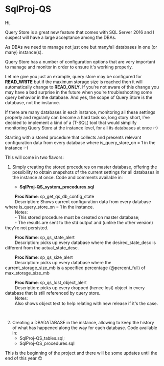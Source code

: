 # SqlProj-QS


Hi,

Query Store is a great new feature that comes with SQL Server 2016 and I suspect will have a large acceptance among the DBAs.

As DBAs we need to manage not just one but many/all databases in one (or many) instance(s). 

Query Store has a number of configuration options that are very important to manage and monitor in order to ensure it's working properly. 

Let me give you just an example, query store may be configured for **READ_WRITE** but if the maximum storage size is reached then it will automatically change to **READ_ONLY**. If you're not aware of this change you may have a bad surprise in the future when you're troubleshooting some query behavior in the database. And yes, the scope of Query Store is the database, not the instance.

If there are many databases in each instance, monitoring all these settings properly and regularly can become a hard task so, long story short, I've decided to implement a kind of a (T-SQL) tool that would simplify monitoring Query Store at the instance level, for all its databases at once :-)

Starting with a stored procedure that collects and presents relevant configuration data from every database where is_query_store_on = 1 in the instance :-)


This will come in two flavors:

1. Simply creating the stored procedures on master database, offering the possibility to obtain snapshots of the current settings for all databases in the instance at once. Code and comments available in:

   - **SqlProj-QS_system_procedures.sql**  
     
   &nbsp;&nbsp;&nbsp;&nbsp;&nbsp;&nbsp;**Proc Name**: sp_get_qs_db_config_state  
   &nbsp;&nbsp;&nbsp;&nbsp;&nbsp;&nbsp;Description: Shows current configuration data from every database where is_query_store_on = 1 in the instance.  
   &nbsp;&nbsp;&nbsp;&nbsp;&nbsp;&nbsp;Notes:  
   &nbsp;&nbsp;&nbsp;&nbsp;&nbsp;&nbsp;- This stored procedure must be created on master database;  
   &nbsp;&nbsp;&nbsp;&nbsp;&nbsp;&nbsp;- The results are sent to the std output and (unlike the other version) they're not persisted.  
     
   &nbsp;&nbsp;&nbsp;&nbsp;&nbsp;&nbsp;**Proc Name**: sp_qs_state_alert  
   &nbsp;&nbsp;&nbsp;&nbsp;&nbsp;&nbsp;Description: picks up every database where the desired_state_desc is different from the actual_state_desc.  
   
   &nbsp;&nbsp;&nbsp;&nbsp;&nbsp;&nbsp;**Proc Name**: sp_qs_size_alert  
   &nbsp;&nbsp;&nbsp;&nbsp;&nbsp;&nbsp;Description: picks up every database where the current_storage_size_mb is a specified percentage (@percent_full) of max_storage_size_mb  
   
   &nbsp;&nbsp;&nbsp;&nbsp;&nbsp;&nbsp;**Proc Name**: sp_qs_lost_object_alert  
   &nbsp;&nbsp;&nbsp;&nbsp;&nbsp;&nbsp;Description: picks up every dropped (hence lost) object in every database that is still referenced by query store.  
   &nbsp;&nbsp;&nbsp;&nbsp;&nbsp;&nbsp;Notes:  
   &nbsp;&nbsp;&nbsp;&nbsp;&nbsp;&nbsp;Also shows object text to help relating with new release if it's the case.  
   
   
   
2. Creating a DBADATABASE in the instance, allowing to keep the history of what has happened along the way for each database. Code available in:
   - SqlProj-QS_tables.sql;
   - SqlProj-QS_procedures.sql



This is the beginning of the project and there will be some updates until the end of this year 😊


